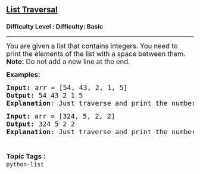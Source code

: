 <h2><a href="https://www.geeksforgeeks.org/problems/list-traversal/1&selectedLang=python3">List Traversal</a></h2><h3>Difficulty Level : Difficulty: Basic</h3><hr><div class="problems_problem_content__Xm_eO"><p><span style="font-size: 18px;">You are given a list that contains integers. You need to print the elements of the list with a space between them.<br><strong>Note:</strong> Do not add a new line at the end.</span></p>
<p><span style="font-size: 18px;"><strong>Examples:</strong></span></p>
<pre><span style="font-size: 18px;"><strong>Input</strong></span><span style="font-size: 14pt;"><strong>: </strong></span><span style="font-size: 18px;">arr = [54, 43, 2, 1, 5]
<strong>Output: </strong>54 43 2 1 5
<strong>Explanation</strong>: Just traverse and print the numbers.<br></span></pre>
<pre><span style="font-size: 18px;"><strong>Input: </strong>arr = [324, 5, 2, 2]
<strong>Output: </strong>324 5 2 2
<strong>Explanation</strong>: Just traverse and print the numbers.</span></pre></div><br><p><span style=font-size:18px><strong>Topic Tags : </strong><br><code>python-list</code>&nbsp;